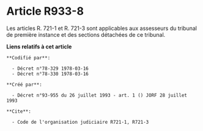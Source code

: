 # Article R933-8

Les articles R. 721-1 et R. 721-3 sont applicables aux assesseurs du tribunal de première instance et des sections détachées
de ce tribunal.

**Liens relatifs à cet article**

	**Codifié par**:

	  - Décret n°78-329 1978-03-16
	  - Décret n°78-330 1978-03-16

	**Créé par**:

	  - Décret n°93-955 du 26 juillet 1993 - art. 1 () JORF 28 juillet 1993

	**Cite**:

	  - Code de l'organisation judiciaire R721-1, R721-3
